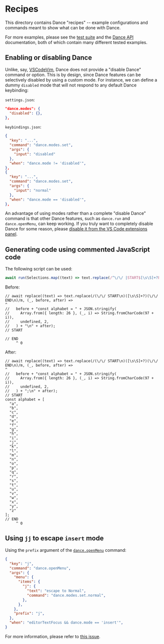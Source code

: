 Recipes
=======

This directory contains Dance "recipes" -- example configurations and commands
meant to show what can be done with Dance.

For more examples, please see the [test suite](../test) and the [Dance API](
../src/api) documentation, both of which contain many different tested
examples.

## Enabling or disabling Dance

Unlike, say, [VSCodeVim](https://github.com/VSCodeVim/Vim), Dance does not
provide a "disable Dance" command or option. This is by design, since Dance
features can be selectively disabled by using a custom mode. For instance, we
can define a dummy `disabled` mode that will not respond to any default Dance
keybinding:

`settings.json`:
```json
"dance.modes": {
  "disabled": {},
},
```

`keybindings.json`:
```json
{
  "key": "...",
  "command": "dance.modes.set",
  "args": {
    "input": "disabled"
  },
  "when": "dance.mode != 'disabled'",
},
{
  "key": "...",
  "command": "dance.modes.set",
  "args": {
    "input": "normal"
  },
  "when": "dance.mode == 'disabled'",
},
```

An advantage of using modes rather than a complete "disable Dance" command is
that other Dance features, such as `dance.run` and `dance.openMenu`, can keep
working. If you truly want to completely disable Dance for some reason, please
[disable it from the VS Code extensions panel](
https://code.visualstudio.com/docs/editor/extension-marketplace#_disable-an-extension).

## Generating code using commented JavaScript code

The following script can be used:
```js
await run(Selections.map((text) => text.replace(/^\/\/ |START$[\s\S]+?END$/gm, "")));
```

Before:
```
// await replace((text) => text.replace(/(\/\/ START\n)([\s\S]+?)(\/\/ END\n)/m, (_, before, after) =>
^
//   before + "const alphabet = " + JSON.stringify(
//     Array.from({ length: 26 }, (_, i) => String.fromCharCode(97 + i)),
//     undefined, 2,
//   ) + "\n" + after);
// START

// END
     ^ 0
```

After:
```
// await replace((text) => text.replace(/(\/\/ START\n)([\s\S]+?)(\/\/ END\n)/m, (_, before, after) =>
^
//   before + "const alphabet = " + JSON.stringify(
//     Array.from({ length: 26 }, (_, i) => String.fromCharCode(97 + i)),
//     undefined, 2,
//   ) + ";\n" + after);
// START
const alphabet = [
  "a",
  "b",
  "c",
  "d",
  "e",
  "f",
  "g",
  "h",
  "i",
  "j",
  "k",
  "l",
  "m",
  "n",
  "o",
  "p",
  "q",
  "r",
  "s",
  "t",
  "u",
  "v",
  "w",
  "x",
  "y",
  "z"
];
// END
     ^ 0
```

## Using `jj` to escape `insert` mode

Using the `prefix` argument of the [`dance.openMenu`](../src/commands#openmenu)
command:

```json
{
  "key": "j",
  "command": "dance.openMenu",
  "args": {
    "menu": {
      "items": {
        "j": {
          "text": "escape to Normal",
          "command": "dance.modes.set.normal",
        },
      },
    },
    "prefix": "j",
  },
  "when": "editorTextFocus && dance.mode == 'insert'",
}
```

For more information, please refer to [this issue](
https://github.com/71/dance/issues/74#issuecomment-819557435).
